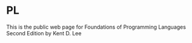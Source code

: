 # PL
This is the public web page for Foundations of Programming Languages Second Edition by Kent D. Lee
